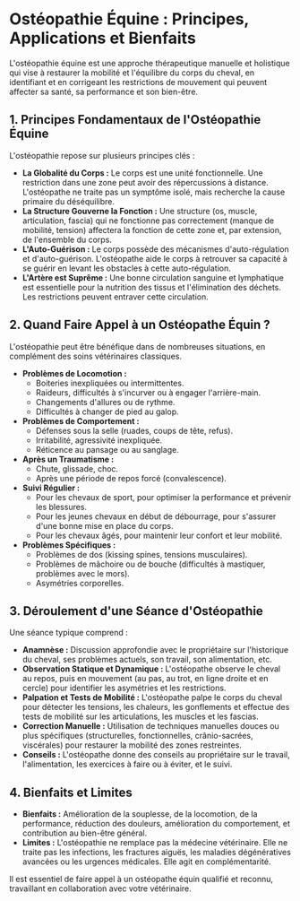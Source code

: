 # Ostéopathie Équine : Principes, Applications et Bienfaits

L'ostéopathie équine est une approche thérapeutique manuelle et holistique qui vise à restaurer la mobilité et l'équilibre du corps du cheval, en identifiant et en corrigeant les restrictions de mouvement qui peuvent affecter sa santé, sa performance et son bien-être.

## 1. Principes Fondamentaux de l'Ostéopathie Équine

L'ostéopathie repose sur plusieurs principes clés :

*   **La Globalité du Corps :** Le corps est une unité fonctionnelle. Une restriction dans une zone peut avoir des répercussions à distance. L'ostéopathe ne traite pas un symptôme isolé, mais recherche la cause primaire du déséquilibre.
*   **La Structure Gouverne la Fonction :** Une structure (os, muscle, articulation, fascia) qui ne fonctionne pas correctement (manque de mobilité, tension) affectera la fonction de cette zone et, par extension, de l'ensemble du corps.
*   **L'Auto-Guérison :** Le corps possède des mécanismes d'auto-régulation et d'auto-guérison. L'ostéopathe aide le corps à retrouver sa capacité à se guérir en levant les obstacles à cette auto-régulation.
*   **L'Artère est Suprême :** Une bonne circulation sanguine et lymphatique est essentielle pour la nutrition des tissus et l'élimination des déchets. Les restrictions peuvent entraver cette circulation.

## 2. Quand Faire Appel à un Ostéopathe Équin ?

L'ostéopathie peut être bénéfique dans de nombreuses situations, en complément des soins vétérinaires classiques.

*   **Problèmes de Locomotion :**
    *   Boiteries inexpliquées ou intermittentes.
    *   Raideurs, difficultés à s'incurver ou à engager l'arrière-main.
    *   Changements d'allures ou de rythme.
    *   Difficultés à changer de pied au galop.
*   **Problèmes de Comportement :**
    *   Défenses sous la selle (ruades, coups de tête, refus).
    *   Irritabilité, agressivité inexpliquée.
    *   Réticence au pansage ou au sanglage.
*   **Après un Traumatisme :**
    *   Chute, glissade, choc.
    *   Après une période de repos forcé (convalescence).
*   **Suivi Régulier :**
    *   Pour les chevaux de sport, pour optimiser la performance et prévenir les blessures.
    *   Pour les jeunes chevaux en début de débourrage, pour s'assurer d'une bonne mise en place du corps.
    *   Pour les chevaux âgés, pour maintenir leur confort et leur mobilité.
*   **Problèmes Spécifiques :**
    *   Problèmes de dos (kissing spines, tensions musculaires).
    *   Problèmes de mâchoire ou de bouche (difficultés à mastiquer, problèmes avec le mors).
    *   Asymétries corporelles.

## 3. Déroulement d'une Séance d'Ostéopathie

Une séance typique comprend :

*   **Anamnèse :** Discussion approfondie avec le propriétaire sur l'historique du cheval, ses problèmes actuels, son travail, son alimentation, etc.
*   **Observation Statique et Dynamique :** L'ostéopathe observe le cheval au repos, puis en mouvement (au pas, au trot, en ligne droite et en cercle) pour identifier les asymétries et les restrictions.
*   **Palpation et Tests de Mobilité :** L'ostéopathe palpe le corps du cheval pour détecter les tensions, les chaleurs, les gonflements et effectue des tests de mobilité sur les articulations, les muscles et les fascias.
*   **Correction Manuelle :** Utilisation de techniques manuelles douces ou plus spécifiques (structurelles, fonctionnelles, crânio-sacrées, viscérales) pour restaurer la mobilité des zones restreintes.
*   **Conseils :** L'ostéopathe donne des conseils au propriétaire sur le travail, l'alimentation, les exercices à faire ou à éviter, et le suivi.

## 4. Bienfaits et Limites

*   **Bienfaits :** Amélioration de la souplesse, de la locomotion, de la performance, réduction des douleurs, amélioration du comportement, et contribution au bien-être général.
*   **Limites :** L'ostéopathie ne remplace pas la médecine vétérinaire. Elle ne traite pas les infections, les fractures aiguës, les maladies dégénératives avancées ou les urgences médicales. Elle agit en complémentarité.

Il est essentiel de faire appel à un ostéopathe équin qualifié et reconnu, travaillant en collaboration avec votre vétérinaire.
